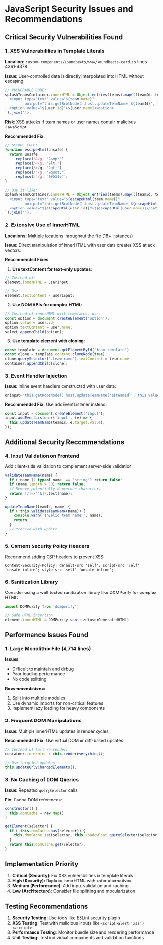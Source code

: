 # JavaScript Security Issues and Recommendations

## Critical Security Vulnerabilities Found

### 1. XSS Vulnerabilities in Template Literals

**Location**: `custom_components/soundbeats/www/soundbeats-card.js` lines 4361-4378

**Issue**: User-controlled data is directly interpolated into HTML without escaping:

```javascript
// VULNERABLE CODE:
splashTeamsContainer.innerHTML = Object.entries(teams).map(([teamId, team]) => `
  <input type="text" value="${team.name}" 
         oninput="this.getRootNode().host.updateTeamName('${teamId}', this.value)">
  <option value="${user.id}">${user.name}</option>
`).join('');
```

**Risk**: XSS attacks if team names or user names contain malicious JavaScript.

**Recommended Fix**:
```javascript
// SECURE CODE:
function escapeHtml(unsafe) {
  return unsafe
    .replace(/&/g, "&amp;")
    .replace(/</g, "&lt;")
    .replace(/>/g, "&gt;")
    .replace(/"/g, "&quot;")
    .replace(/'/g, "&#039;");
}

// Use it like:
splashTeamsContainer.innerHTML = Object.entries(teams).map(([teamId, team]) => `
  <input type="text" value="${escapeHtml(team.name)}" 
         oninput="this.getRootNode().host.updateTeamName('${escapeHtml(teamId)}', this.value)">
  <option value="${escapeHtml(user.id)}">${escapeHtml(user.name)}</option>
`).join('');
```

### 2. Extensive Use of innerHTML

**Locations**: Multiple locations throughout the file (18+ instances)

**Issue**: Direct manipulation of innerHTML with user data creates XSS attack vectors.

**Recommended Fixes**:

1. **Use textContent for text-only updates**:
```javascript
// Instead of:
element.innerHTML = userInput;

// Use:
element.textContent = userInput;
```

2. **Use DOM APIs for complex HTML**:
```javascript
// Instead of innerHTML with templates, use:
const option = document.createElement('option');
option.value = user.id;
option.textContent = user.name;
select.appendChild(option);
```

3. **Use template element with cloning**:
```javascript
const template = document.getElementById('team-template');
const clone = template.content.cloneNode(true);
clone.querySelector('.team-name').textContent = team.name;
container.appendChild(clone);
```

### 3. Event Handler Injection

**Issue**: Inline event handlers constructed with user data:
```javascript
oninput="this.getRootNode().host.updateTeamName('${teamId}', this.value)"
```

**Recommended Fix**: Use addEventListener instead:
```javascript
const input = document.createElement('input');
input.addEventListener('input', (e) => {
  this.updateTeamName(teamId, e.target.value);
});
```

## Additional Security Recommendations

### 4. Input Validation on Frontend

Add client-side validation to complement server-side validation:

```javascript
validateTeamName(name) {
  if (!name || typeof name !== 'string') return false;
  if (name.length > 50) return false;
  // Remove potentially dangerous characters
  return !/[<>"'&]/.test(name);
}

updateTeamName(teamId, name) {
  if (!this.validateTeamName(name)) {
    console.warn('Invalid team name:', name);
    return;
  }
  // Proceed with update
}
```

### 5. Content Security Policy Headers

Recommend adding CSP headers to prevent XSS:
```
Content-Security-Policy: default-src 'self'; script-src 'self' 'unsafe-inline'; style-src 'self' 'unsafe-inline';
```

### 6. Sanitization Library

Consider using a well-tested sanitization library like DOMPurify for complex HTML:

```javascript
import DOMPurify from 'dompurify';

// Safe HTML insertion
element.innerHTML = DOMPurify.sanitize(userGeneratedHTML);
```

## Performance Issues Found

### 1. Large Monolithic File (4,714 lines)

**Issues**:
- Difficult to maintain and debug
- Poor loading performance
- No code splitting

**Recommendations**:
1. Split into multiple modules
2. Use dynamic imports for non-critical features
3. Implement lazy loading for heavy components

### 2. Frequent DOM Manipulations

**Issue**: Multiple innerHTML updates in render cycles

**Recommended Fix**: Use virtual DOM or diff-based updates:
```javascript
// Instead of full re-render:
container.innerHTML = this.renderEverything();

// Use targeted updates:
this.updateOnlyChangedElements();
```

### 3. No Caching of DOM Queries

**Issue**: Repeated `querySelector` calls

**Fix**: Cache DOM references:
```javascript
constructor() {
  this.domCache = new Map();
}

getElement(selector) {
  if (!this.domCache.has(selector)) {
    this.domCache.set(selector, this.shadowRoot.querySelector(selector));
  }
  return this.domCache.get(selector);
}
```

## Implementation Priority

1. **Critical (Security)**: Fix XSS vulnerabilities in template literals
2. **High (Security)**: Replace innerHTML with safer alternatives
3. **Medium (Performance)**: Add input validation and caching
4. **Low (Architecture)**: Consider file splitting and modularization

## Testing Recommendations

1. **Security Testing**: Use tools like ESLint security plugin
2. **XSS Testing**: Test with malicious inputs like `<script>alert('xss')</script>`
3. **Performance Testing**: Monitor bundle size and rendering performance
4. **Unit Testing**: Test individual components and validation functions